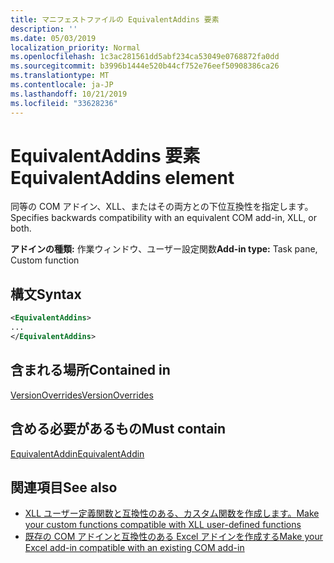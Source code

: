 ```yaml
---
title: マニフェストファイルの EquivalentAddins 要素
description: ''
ms.date: 05/03/2019
localization_priority: Normal
ms.openlocfilehash: 1c3ac281561dd5abf234ca53049e0768872fa0dd
ms.sourcegitcommit: b3996b1444e520b44cf752e76eef50908386ca26
ms.translationtype: MT
ms.contentlocale: ja-JP
ms.lasthandoff: 10/21/2019
ms.locfileid: "33628236"
---
```

# <a name="equivalentaddins-element"></a><span data-ttu-id="267da-102">EquivalentAddins 要素</span><span class="sxs-lookup"><span data-stu-id="267da-102">EquivalentAddins element</span></span>

<span data-ttu-id="267da-103">同等の COM アドイン、XLL、またはその両方との下位互換性を指定します。</span><span class="sxs-lookup"><span data-stu-id="267da-103">Specifies backwards compatibility with an equivalent COM add-in, XLL, or both.</span></span>

<span data-ttu-id="267da-104">**アドインの種類:** 作業ウィンドウ、ユーザー設定関数</span><span class="sxs-lookup"><span data-stu-id="267da-104">**Add-in type:** Task pane, Custom function</span></span>

## <a name="syntax"></a><span data-ttu-id="267da-105">構文</span><span class="sxs-lookup"><span data-stu-id="267da-105">Syntax</span></span>

```XML
<EquivalentAddins>
...  
</EquivalentAddins>  
```

## <a name="contained-in"></a><span data-ttu-id="267da-106">含まれる場所</span><span class="sxs-lookup"><span data-stu-id="267da-106">Contained in</span></span>

[<span data-ttu-id="267da-107">VersionOverrides</span><span class="sxs-lookup"><span data-stu-id="267da-107">VersionOverrides</span></span>](versionoverrides.md)

## <a name="must-contain"></a><span data-ttu-id="267da-108">含める必要があるもの</span><span class="sxs-lookup"><span data-stu-id="267da-108">Must contain</span></span>

[<span data-ttu-id="267da-109">EquivalentAddin</span><span class="sxs-lookup"><span data-stu-id="267da-109">EquivalentAddin</span></span>](equivalentaddin.md)

## <a name="see-also"></a><span data-ttu-id="267da-110">関連項目</span><span class="sxs-lookup"><span data-stu-id="267da-110">See also</span></span>

- [<span data-ttu-id="267da-111">XLL ユーザー定義関数と互換性のある、カスタム関数を作成します。</span><span class="sxs-lookup"><span data-stu-id="267da-111">Make your custom functions compatible with XLL user-defined functions</span></span>](../../excel/make-custom-functions-compatible-with-xll-udf.md)
- [<span data-ttu-id="267da-112">既存の COM アドインと互換性のある Excel アドインを作成する</span><span class="sxs-lookup"><span data-stu-id="267da-112">Make your Excel add-in compatible with an existing COM add-in</span></span>](../../develop/make-office-add-in-compatible-with-existing-com-add-in.md)